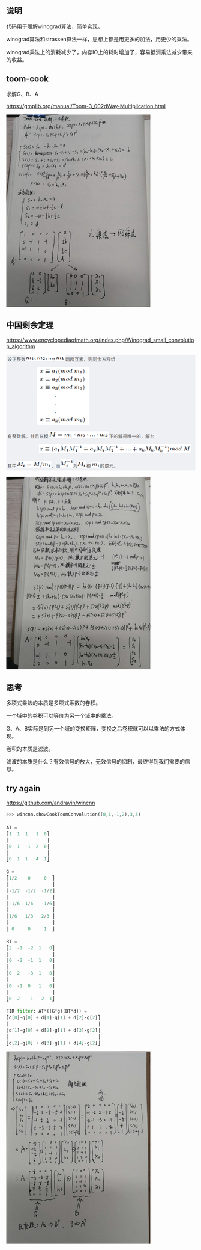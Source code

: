 ## 说明

代码用于理解winograd算法，简单实现。

winograd算法和strassen算法一样，思想上都是用更多的加法，用更少的乘法。

winograd乘法上的消耗减少了，内存IO上的耗时增加了，容易抵消乘法减少带来的收益。

## toom-cook

求解G、B、A

https://gmplib.org/manual/Toom-3_002dWay-Multiplication.html

<img src="res/toom-cook.jpeg" alt="toom-cook" style="zoom:50%;" />



## 中国剩余定理

https://www.encyclopediaofmath.org/index.php/Winograd_small_convolution_algorithm

![image-20200424153932122](res/image-20200424153932122.png)

<img src="res/crt.jpeg" alt="crt" style="zoom:50%;" />

## 思考

多项式乘法的本质是多项式系数的卷积。

一个域中的卷积可以等价为另一个域中的乘法。

G、A、B实际是到另一个域的变换矩阵，变换之后卷积就可以以乘法的方式体现。

卷积的本质是滤波。

滤波的本质是什么？有效信号的放大，无效信号的抑制，最终得到我们需要的信息。

## try again

https://github.com/andravin/wincnn

```python
>>> wincnn.showCookToomConvolution((0,1,-1,2),3,3)

AT = 
⎡1  1  1   1  0⎤
⎢              ⎥
⎢0  1  -1  2  0⎥
⎢              ⎥
⎣0  1  1   4  1⎦

G = 
⎡1/2    0     0  ⎤
⎢                ⎥
⎢-1/2  -1/2  -1/2⎥
⎢                ⎥
⎢-1/6  1/6   -1/6⎥
⎢                ⎥
⎢1/6   1/3   2/3 ⎥
⎢                ⎥
⎣ 0     0     1  ⎦

BT = 
⎡2  -1  -2  1   0⎤
⎢                ⎥
⎢0  -2  -1  1   0⎥
⎢                ⎥
⎢0  2   -3  1   0⎥
⎢                ⎥
⎢0  -1  0   1   0⎥
⎢                ⎥
⎣0  2   -1  -2  1⎦

FIR filter: AT*((G*g)(BT*d)) =
⎡d[0]⋅g[0] + d[1]⋅g[1] + d[2]⋅g[2]⎤
⎢                                 ⎥
⎢d[1]⋅g[0] + d[2]⋅g[1] + d[3]⋅g[2]⎥
⎢                                 ⎥
⎣d[2]⋅g[0] + d[3]⋅g[1] + d[4]⋅g[2]⎦
```

<img src="res/1479115435.jpg" alt="1479115435" style="zoom:50%;" />